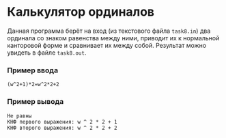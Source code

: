 # Калькулятор ординалов

Данная программа берёт на вход (из текстового файла `task8.in`) два ординала со знаком равенства между ними,
приводит их к нормальной канторовой форме и сравнивает их между собой. Результат можно увидеть в файле `task8.out`.

### Пример ввода

    (w^2+1)*2=w^2*2+2

### Пример вывода

    Не равны
    КНФ первого выражения: w ^ 2 * 2 + 1
    КНФ второго выражения: w ^ 2 * 2 + 2
